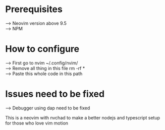 
# Prerequisites
--> Neovim version above 9.5 \
--> NPM 

# How to configure 
--> First go to nvim ~/.config/nvim/ \
--> Remove all thing in this file rm -rf * \
--> Paste this whole code in this path  

# Issues need to be fixed 
--> Debugger using dap need to be fixed 

This is a neovim with nvchad to make a better nodejs and typescript setup for those who love vim motion

